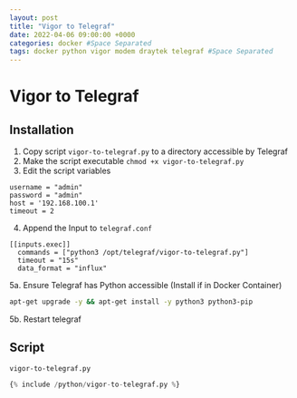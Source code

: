 ```yaml
---
layout: post
title: "Vigor to Telegraf"
date: 2022-04-06 09:00:00 +0000
categories: docker #Space Separated
tags: docker python vigor modem draytek telegraf #Space Separated
---
```


# Vigor to Telegraf

## Installation

1. Copy script `vigor-to-telegraf.py` to a directory accessible by Telegraf
2. Make the script executable `chmod +x vigor-to-telegraf.py`
3. Edit the script variables

```
username = "admin"
password = "admin"
host = '192.168.100.1'
timeout = 2
```
4. Append the Input to `telegraf.conf`

```
[[inputs.exec]]
  commands = ["python3 /opt/telegraf/vigor-to-telegraf.py"]
  timeout = "15s"
  data_format = "influx"
```
5a. Ensure Telegraf has Python accessible (Install if in Docker Container)

```sh
apt-get upgrade -y && apt-get install -y python3 python3-pip
```

5b. Restart telegraf

## Script

`vigor-to-telegraf.py`

```py
{% include /python/vigor-to-telegraf.py %}
```